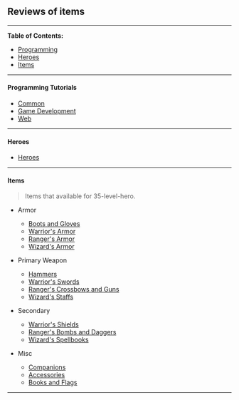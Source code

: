 ## Reviews of items

___


**Table of Contents:**
+ [Programming](#programming-tutorials)
+ [Heroes](#heroes)
+ [Items](#items)

___

#### Programming Tutorials
+ [Common](000_common/)
+ [Game Development](000_gamedev/)
+ [Web](000_web/)

___


#### Heroes
+ [Heroes](000_heroes/)

___


#### Items

> Items that available for 35-level-hero.

+ Armor
    + [Boots and Gloves](000_armor_boots/)
    + [Warrior's Armor](000_armor_war/)
    + [Ranger's Armor](000_armor_ran/)
    + [Wizard's Armor](000_armor_wiz/)

+ Primary Weapon
    + [Hammers](000_hammers/)
    + [Warrior's Swords](000_prime_war/)
    + [Ranger's Crossbows and Guns](000_prime_ran/)
    + [Wizard's Staffs](000_prime_wiz/)

+ Secondary
    + [Warrior's Shields](000_second_war/)
    + [Ranger's Bombs and Daggers](000_second_ran/)
    + [Wizard's Spellbooks](000_second_wiz/)

+ Misc
    + [Companions](000_companions/)
    + [Accessories](000_accessories/)
    + [Books and Flags](000_books/)

___
